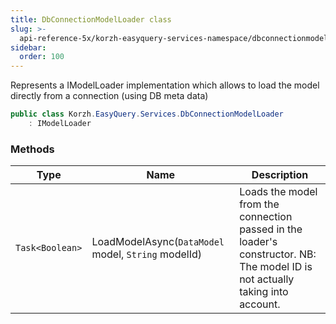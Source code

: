 ```yaml
---
title: DbConnectionModelLoader class
slug: >-
  api-reference-5x/korzh-easyquery-services-namespace/dbconnectionmodelloader-class
sidebar:
  order: 100
---
```


Represents a IModelLoader implementation which allows to load the model directly from a connection (using DB meta data)
```csharp
public class Korzh.EasyQuery.Services.DbConnectionModelLoader
    : IModelLoader

```

### Methods

| Type | Name | Description | 
| --- | --- | --- | 
| `Task<Boolean>` | LoadModelAsync(`DataModel` model, `String` modelId) | Loads the model from the connection passed in the loader's constructor.  NB: The model ID is not actually taking into account. |
